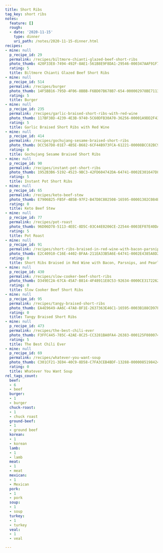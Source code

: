 ```yaml
---
title: Short Ribs
tag_key: short ribs
notes:
  feature: []
  rough:
  - date: '2020-11-15'
    type: dinner
    uri_path: /notes/2020-11-15-dinner.html
recipes:
- mine: null
  p_recipe_id: 29
  permalink: /recipes/biltmore-chianti-glazed-beef-short-ribs
  photo_thumb: 420F33E8-7494-492F-8AE1-561B8E9F8DA1-29546-000347AAF91F7DAE.jpg
  rating: 5
  title: Biltmore Chianti Glazed Beef Short Ribs
- mine: null
  p_recipe_id: 514
  permalink: /recipes/burger
  photo_thumb: 14F5BB16-795D-4F06-8BBB-F6BD07B678B7-654-000002978BE7113F.jpg
  rating: 5
  title: Burger
- mine: null
  p_recipe_id: 235
  permalink: /recipes/garlic-braised-short-ribs-with-red-wine
  photo_thumb: 117BF38D-4239-4E3B-9740-5C60DFB30A70-36256-00001A9DD2F43994.jpg
  rating: 5
  title: Garlic Braised Short Ribs with Red Wine
- mine: null
  p_recipe_id: 414
  permalink: /recipes/gochujang-sesame-braised-short-ribs
  photo_thumb: DCC567D8-01E7-4B5E-B682-6CF44B973FCA-61221-00008BCC82BC93B6.jpg
  rating: 0
  title: Gochujang Sesame Braised Short Ribs
- mine: null
  p_recipe_id: 90
  permalink: /recipes/instant-pot-short-ribs
  photo_thumb: 1952B3B6-5192-4523-9BC3-42FD604742DA-64741-0002E301647D834B.jpg
  rating: 5
  title: Instant Pot Short Ribs
- mine: null
  p_recipe_id: 65
  permalink: /recipes/keto-beef-stew
  photo_thumb: E7906B25-FB5F-4B5B-97F2-B47D8C802508-16595-00001302C084BBF2.jpg
  rating: 0
  title: Keto Beef Stew
- mine: null
  p_recipe_id: 77
  permalink: /recipes/pot-roast
  photo_thumb: 96D06D78-5113-4EEC-8D5C-03C44E0206CE-22544-0003EF07E40DA354.jpg
  rating: 5
  title: Pot Roast
- mine: null
  p_recipe_id: 91
  permalink: /recipes/short-ribs-braised-in-red-wine-with-bacon-parsnips-and-pearl-onions
  photo_thumb: E2C40910-C16E-4402-BFAA-211EA33B5A6E-64741-0002E4385A8D2CD3.jpg
  rating: 0
  title: Short Ribs Braised in Red Wine with Bacon, Parsnips, and Pearl Onions
- mine: null
  p_recipe_id: 430
  permalink: /recipes/slow-cooker-beef-short-ribs
  photo_thumb: D349EC2A-67CA-45A7-B814-4F48911E8C53-92634-0000CE31722621A6.jpg
  rating: 0
  title: Slow Cooker Beef Short Ribs
- mine: null
  p_recipe_id: 95
  permalink: /recipes/tangy-braised-short-ribs
  photo_thumb: EA4E9649-AA6C-47A8-BF1E-2637363E46C1-16595-0003B188CD97F622.jpg
  rating: 0
  title: Tangy Braised Short Ribs
- mine: null
  p_recipe_id: 473
  permalink: /recipes/the-best-chili-ever
  photo_thumb: F3FFC445-785C-42AE-8C25-CC3281BA0FA4-26383-000125F0800740CD.jpg
  rating: 5
  title: The Best Chili Ever
- mine: null
  p_recipe_id: 69
  permalink: /recipes/whatever-you-want-soup
  photo_thumb: C301CF21-3E04-40C9-8D58-C7FA3CEB4BDF-13288-0000085198424F30.jpg
  rating: 0
  title: Whatever You Want Soup
rel_tags_count:
  beef:
  - 6
  - beef
  burger:
  - 1
  - burger
  chuck-roast:
  - 1
  - chuck roast
  ground-beef:
  - 1
  - ground beef
  korean:
  - 1
  - korean
  lamb:
  - 1
  - lamb
  meat:
  - 1
  - meat
  mexican:
  - 1
  - Mexican
  pork:
  - 1
  - pork
  soup:
  - 1
  - soup
  turkey:
  - 1
  - turkey
  veal:
  - 1
  - veal

---
```

